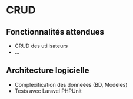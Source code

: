 # CRUD

## Fonctionnalités attendues

* CRUD des utilisateurs
* ...

## Architecture logicielle

* Complexification des donneées \(BD, Modèles\)
* Tests avec Laravel PHPUnit


